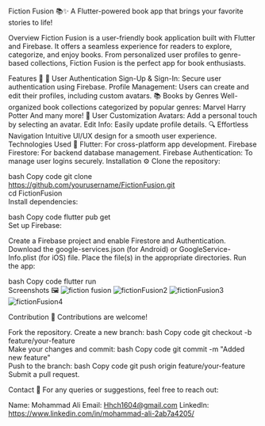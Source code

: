 Fiction Fusion 📚✨
A Flutter-powered book app that brings your favorite stories to life!

Overview
Fiction Fusion is a user-friendly book application built with Flutter and Firebase. It offers a seamless experience for readers to explore, categorize, and enjoy books. From personalized user profiles to genre-based collections, Fiction Fusion is the perfect app for book enthusiasts.

Features 🌟
🔐 User Authentication
Sign-Up & Sign-In: Secure user authentication using Firebase.
Profile Management: Users can create and edit their profiles, including custom avatars.
📚 Books by Genres
Well-organized book collections categorized by popular genres:
Marvel
Harry Potter
And many more!
🎨 User Customization
Avatars: Add a personal touch by selecting an avatar.
Edit Info: Easily update profile details.
🔍 Effortless Navigation
Intuitive UI/UX design for a smooth user experience.
Technologies Used 🚀
Flutter: For cross-platform app development.
Firebase Firestore: For backend database management.
Firebase Authentication: To manage user logins securely.
Installation ⚙️
Clone the repository:

bash
Copy code
git clone https://github.com/yourusername/FictionFusion.git  
cd FictionFusion  
Install dependencies:

bash
Copy code
flutter pub get  
Set up Firebase:

Create a Firebase project and enable Firestore and Authentication.
Download the google-services.json (for Android) or GoogleService-Info.plist (for iOS) file.
Place the file(s) in the appropriate directories.
Run the app:

bash
Copy code
flutter run  
Screenshots 🖼️
![fiction fusion ](https://github.com/user-attachments/assets/fade6dc0-e95b-49c1-aecf-b70cfe645a78)
![fictionFusion2](https://github.com/user-attachments/assets/26cd8df8-b072-472c-bc34-b48ddd001574)
![fictionFusion3](https://github.com/user-attachments/assets/8ab594b1-b723-4fe9-99e3-015026f7691e)
![fictionFusion4](https://github.com/user-attachments/assets/b94b05c8-1383-4186-8ca2-4c5d99f66047)

Contribution 🤝
Contributions are welcome!

Fork the repository.
Create a new branch:
bash
Copy code
git checkout -b feature/your-feature  
Make your changes and commit:
bash
Copy code
git commit -m "Added new feature"  
Push to the branch:
bash
Copy code
git push origin feature/your-feature  
Submit a pull request.

Contact 📧
For any queries or suggestions, feel free to reach out:

Name: Mohammad Ali
Email: Hhch1604@gmail.com
LinkedIn: https://www.linkedin.com/in/mohammad-ali-2ab7a4205/
